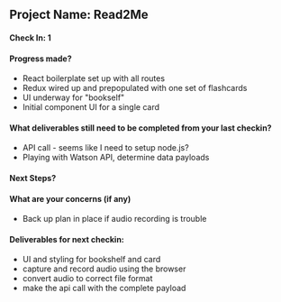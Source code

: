 ## Project Name: Read2Me

#### Check In: 1

#### Progress made?

- React boilerplate set up with all routes
- Redux wired up and prepopulated with one set of flashcards
- UI underway for "bookself"
- Initial component UI for a single card

#### What deliverables still need to be completed from your last checkin?

- API call - seems like I need to setup node.js?
- Playing with Watson API, determine data payloads

#### Next Steps?


#### What are your concerns (if any)

- Back up plan in place if audio recording is trouble

#### Deliverables for next checkin:

- UI and styling for bookshelf and card
- capture and record audio using the browser
- convert audio to correct file format
- make the api call with the complete payload

